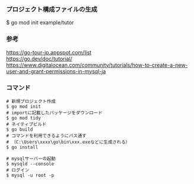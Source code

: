 ### プロジェクト構成ファイルの生成
$ go mod init example/tutor  

### 参考
https://go-tour-jp.appspot.com/list  
https://go.dev/doc/tutorial/
https://www.digitalocean.com/community/tutorials/how-to-create-a-new-user-and-grant-permissions-in-mysql-ja

### コマンド
```
# 新規プロジェクト作成
$ go mod init
# importに記載したパッケージをダウンロード
$ go mod tidy
# ネイティブビルド
$ go build
# コマンドを利用できるようにパス通す
# （C:\Users\xxxx\go\bin\xxx.exeなどに生成される）
$ go install

# mysqlサーバーの起動
$ mysqld --console
# ログイン
$ mysql -u root -p
```
